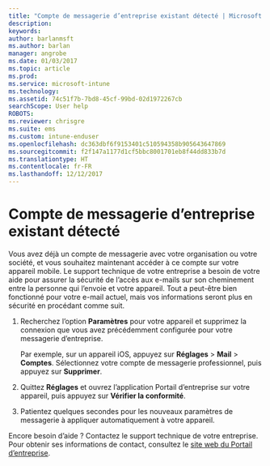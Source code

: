 ```yaml
---
title: "Compte de messagerie d’entreprise existant détecté | Microsoft Docs"
description: 
keywords: 
author: barlanmsft
ms.author: barlan
manager: angrobe
ms.date: 01/03/2017
ms.topic: article
ms.prod: 
ms.service: microsoft-intune
ms.technology: 
ms.assetid: 74c51f7b-7bd8-45cf-99bd-02d1972267cb
searchScope: User help
ROBOTS: 
ms.reviewer: chrisgre
ms.suite: ems
ms.custom: intune-enduser
ms.openlocfilehash: dc363dbf6f9153401c510594358b905643647869
ms.sourcegitcommit: f2f147a1177d1cf5bbc8001701eb8f44dd833b7d
ms.translationtype: HT
ms.contentlocale: fr-FR
ms.lasthandoff: 12/12/2017
---
```

# <a name="an-existing-company-email-account-was-found"></a>Compte de messagerie d’entreprise existant détecté

Vous avez déjà un compte de messagerie avec votre organisation ou votre société, et vous souhaitez maintenant accéder à ce compte sur votre appareil mobile. Le support technique de votre entreprise a besoin de votre aide pour assurer la sécurité de l’accès aux e-mails sur son cheminement entre la personne qui l’envoie et votre appareil. Tout a peut-être bien fonctionné pour votre e-mail actuel, mais vos informations seront plus en sécurité en procédant comme suit.

1.  Recherchez l’option **Paramètres** pour votre appareil et supprimez la connexion que vous avez précédemment configurée pour votre messagerie d’entreprise.

    Par exemple, sur un appareil iOS, appuyez sur **Réglages** > **Mail** > **Comptes**. Sélectionnez votre compte de messagerie professionnel, puis appuyez sur **Supprimer**.

2.  Quittez **Réglages** et ouvrez l’application Portail d’entreprise sur votre appareil, puis appuyez sur **Vérifier la conformité**.

3.  Patientez quelques secondes pour les nouveaux paramètres de messagerie à appliquer automatiquement à votre appareil.

Encore besoin d’aide ? Contactez le support technique de votre entreprise. Pour obtenir ses informations de contact, consultez le [site web du Portail d’entreprise](https://portal.manage.microsoft.com#HelpDeskDialog).
